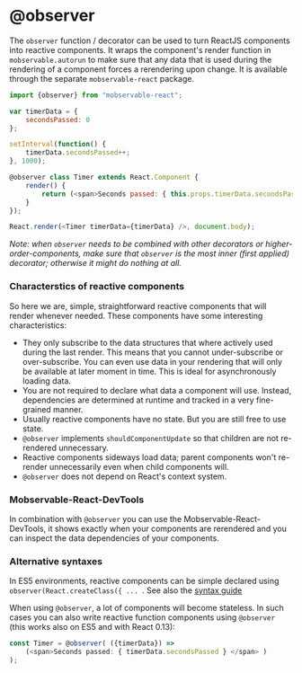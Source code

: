 # @observer

The `observer` function / decorator can be used to turn ReactJS components into reactive components.
It wraps the component's render function in `mobservable.autorun` to make sure that any data that is used during the rendering of a component forces a rerendering upon change.
It is available through the separate `mobservable-react` package.

```javascript
import {observer} from "mobservable-react";

var timerData = {
	secondsPassed: 0
};

setInterval(function() {
	timerData.secondsPassed++;
}, 1000);

@observer class Timer extends React.Component {
	render() {
		return (<span>Seconds passed: { this.props.timerData.secondsPassed } </span> )
	}
});

React.render(<Timer timerData={timerData} />, document.body);
```

_Note: when `observer` needs to be combined with other decorators or higher-order-components, make sure that `observer` is the most inner (first applied) decorator;
otherwise it might do nothing at all._

### Characterstics of reactive components

So here we are, simple, straightforward reactive components that will render whenever needed. These components have some interesting characteristics:

* They only subscribe to the data structures that where actively used during the last render. This means that you cannot under-subscribe or over-subscribe. You can even use data in your rendering that will only be available at later moment in time. This is ideal for asynchronously loading data.
* You are not required to declare what data a component will use. Instead, dependencies are determined at runtime and tracked in a very fine-grained manner.
* Usually reactive components have no state. But you are still free to use state.
* `@observer` implements `shouldComponentUpdate` so that children are not re-rendered unnecessary.
* Reactive components sideways load data; parent components won't re-render unnecessarily even when child components will.
* `@observer` does not depend on React's context system.


### Mobservable-React-DevTools

In combination with `@observer` you can use the Mobservable-React-DevTools, it shows exactly when your components are rerendered and you can inspect the data dependencies of your components.

### Alternative syntaxes

In ES5 environments, reactive components can be simple declared using `observer(React.createClass({ ... `. See also the [syntax guide](../best/syntax)

When using `@observer`, a lot of components will become stateless.
In such cases you can also write reactive function components using `@observer` (this works also on ES5 and with React 0.13):

```javascript
const Timer = @observer( ({timerData}) =>
	(<span>Seconds passed: { timerData.secondsPassed } </span> )
);
```

